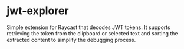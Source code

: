 jwt-explorer
=============

Simple extension for Raycast that decodes JWT tokens. It supports retrieving 
the token from the clipboard or selected text and sorting the extracted 
content to simplify the debugging process.
